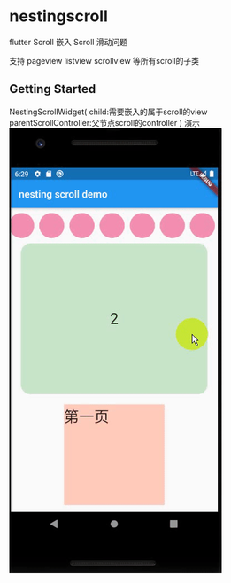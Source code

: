 # nestingscroll

flutter Scroll 嵌入 Scroll 滑动问题

支持 pageview  listview scrollview 等所有scroll的子类

## Getting Started

NestingScrollWidget(
    child:需要嵌入的属于scroll的view
    parentScrollController:父节点scroll的controller
)
演示
![image](https://github.com/zhangweihong/NestingScroll/blob/master/demo.gif)




